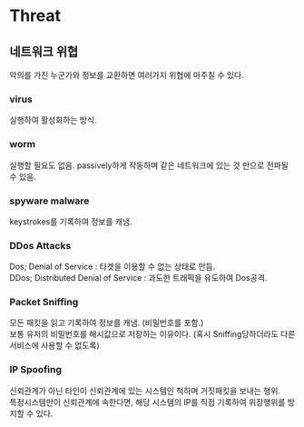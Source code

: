 # Threat
## 네트워크 위협

악의를 가진 누군가와 정보를 교환하면 여러가지 위협에 마주칠 수 있다.

### virus
실행하여 활성화하는 방식.

### worm
실행할 필요도 없음. passively하게 작동하며 같은 네트워크에 있는 것 만으로 전파될 수 있음.

### spyware malware
keystrokes를 기록하여 정보를 캐냄.

### DDos Attacks
Dos; Denial of Service : 타겟을 이용할 수 없는 상태로 만듬.   
DDos; Distributed Denial of Service : 과도한 트래픽을 유도하여 Dos공격.

### Packet Sniffing
모든 패킷을 읽고 기록하여 정보를 캐냄. (비밀번호를 포함.)   
보통 유저의 비밀번호를 해시값으로 저장하는 이유이다. (혹시 Sniffing당하더라도 다른 서비스에 사용할 수 없도록)

### IP Spoofing
신뢰관계가 아닌 타인이 신뢰관계에 있는 시스템인 척하며 거짓패킷을 보내는 행위.   
특정시스템만이 신뢰관계에 속한다면, 해당 시스템의 IP를 직접 기록하여 위장행위를 방지할 수 있다.
